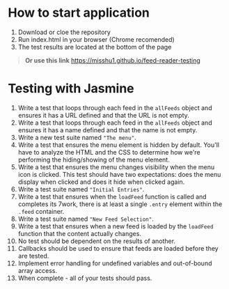 # How to start application
1. Download or cloe the repository
2. Run index.html in your browser (Chrome recomended)
3. The test results are located at the bottom of the page

> **Or use this link** https://misshu1.github.io/feed-reader-testing

# Testing with Jasmine


1. Write a test that loops through each feed in the `allFeeds` object and ensures it has a URL defined and that the URL is not empty.
2. Write a test that loops through each feed in the `allFeeds` object and ensures it has a name defined and that the name is not empty.
3. Write a new test suite named `"The menu"`.
4. Write a test that ensures the menu element is hidden by default. You'll have to analyze the HTML and the CSS to determine how we're performing the hiding/showing of the menu element.
5. Write a test that ensures the menu changes visibility when the menu icon is clicked. This test should have two expectations: does the menu display when clicked and does it hide when clicked again.
6. Write a test suite named `"Initial Entries"`.
4. Write a test that ensures when the `loadFeed` function is called and completes its 7work, there is at least a single `.entry` element within the `.feed` container.
5. Write a test suite named `"New Feed Selection"`.
816. Write a test that ensures when a new feed is loaded by the `loadFeed` function that the content actually changes.
9. No test should be dependent on the results of another.
10. Callbacks should be used to ensure that feeds are loaded before they are tested.
11. Implement error handling for undefined variables and out-of-bound array access.
12. When complete - all of your tests should pass. 
